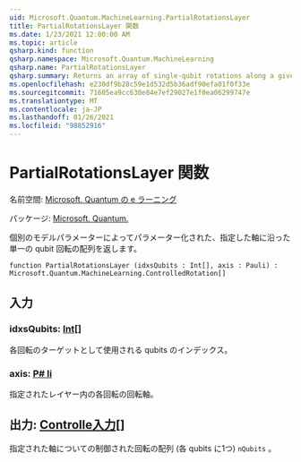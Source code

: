 ```yaml
---
uid: Microsoft.Quantum.MachineLearning.PartialRotationsLayer
title: PartialRotationsLayer 関数
ms.date: 1/23/2021 12:00:00 AM
ms.topic: article
qsharp.kind: function
qsharp.namespace: Microsoft.Quantum.MachineLearning
qsharp.name: PartialRotationsLayer
qsharp.summary: Returns an array of single-qubit rotations along a given axis, parameterized by distinct model parameters.
ms.openlocfilehash: e230df9b28c59e1d532d5b36adf90efa01f0f33e
ms.sourcegitcommit: 71605ea9cc630e84e7ef29027e1f0ea06299747e
ms.translationtype: MT
ms.contentlocale: ja-JP
ms.lasthandoff: 01/26/2021
ms.locfileid: "98852916"
---
```

# <a name="partialrotationslayer-function"></a>PartialRotationsLayer 関数

名前空間: [Microsoft. Quantum の e ラーニング](xref:Microsoft.Quantum.MachineLearning)

パッケージ: [Microsoft. Quantum.](https://nuget.org/packages/Microsoft.Quantum.MachineLearning)


個別のモデルパラメーターによってパラメーター化された、指定した軸に沿った単一の qubit 回転の配列を返します。

```qsharp
function PartialRotationsLayer (idxsQubits : Int[], axis : Pauli) : Microsoft.Quantum.MachineLearning.ControlledRotation[]
```


## <a name="input"></a>入力

### <a name="idxsqubits--int"></a>idxsQubits: [Int](xref:microsoft.quantum.lang-ref.int)[]

各回転のターゲットとして使用される qubits のインデックス。


### <a name="axis--pauli"></a>axis: [P# li](xref:microsoft.quantum.lang-ref.pauli)

指定されたレイヤー内の各回転の回転軸。



## <a name="output--controlledrotation"></a>出力: [Controlle入力](xref:Microsoft.Quantum.MachineLearning.ControlledRotation)[]

指定された軸についての制御された回転の配列 (各 qubits に1つ) `nQubits` 。